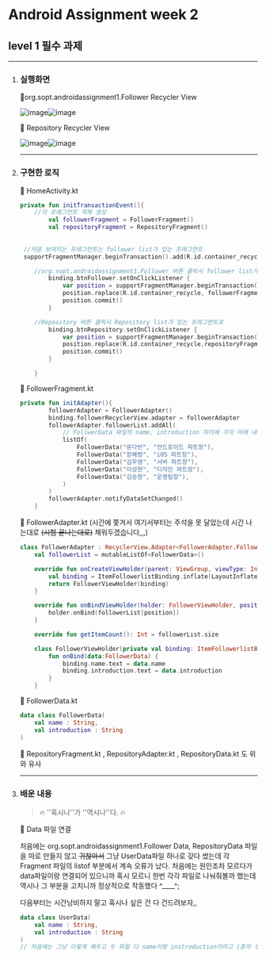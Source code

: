 # Android Assignment week 2

## level 1 필수 과제

------



1. ### 실행화면

   📌org.sopt.androidassignment1.Follower Recycler View

   ![image](https://user-images.githubusercontent.com/63237214/138472122-aaa84057-aeea-46c2-bc28-07dbe7c59488.png)![image](https://user-images.githubusercontent.com/63237214/138472315-de19f068-9a72-4ee9-a365-09b63caf2301.png)

   

   

   📌 Repository Recycler View

   ![image](https://user-images.githubusercontent.com/63237214/138473398-b5f62e02-ae6b-4e92-8b36-6d5ca74f9b3b.png)![image](https://user-images.githubusercontent.com/63237214/138473206-68595a81-c633-453b-ab0b-fcfb69ae936f.png)

   

   ------

   

2. ### 구현한 로직

   📌 HomeActivity.kt

   ```kotlin
   private fun initTransactionEvent(){
       //각 프레그먼트 객체 생성
           val followerFragment = FollowerFragment()
           val repositoryFragment = RepositoryFragment()
          
    
    //처음 보여지는 프레그먼트는 follower list가 있는 프레그먼트
    supportFragmentManager.beginTransaction().add(R.id.container_recycle,followerFragment).commit()
   
       //org.sopt.androidassignment1.Follower 버튼 클릭시 follower list가 있는 프레그먼트로
           binding.btnFollower.setOnClickListener {
               var position = supportFragmentManager.beginTransaction()
               position.replace(R.id.container_recycle, followerFragment)
               position.commit()
           }
   
       //Repository 버튼 클릭시 Repository list가 있는 프레그먼트로
           binding.btnRepository.setOnClickListener {
               var position = supportFragmentManager.beginTransaction()
               position.replace(R.id.container_recycle,repositoryFragment)
               position.commit()
           }
   
       }
   ```

   

   📌 FollowerFragment.kt

   ```kotlin
   private fun initAdapter(){
           followerAdapter = FollowerAdapter()
           binding.followerRecyclerView.adapter = followerAdapter
           followerAdapter.followerList.addAll(
               // FollwerData 파일의 name, introduction 자리에 각각 아래 내용으로
               listOf(
                   FollowerData("문다빈", "안드로이드 파트장"),
                   FollowerData("장혜령", "iOS 파트장"),
                   FollowerData("김우영", "서버 파트장"),
                   FollowerData("이성현", "디자인 파트장"),
                   FollowerData("김송현", "운영팀장"),
               )
           )
           followerAdapter.notifyDataSetChanged()
       }
   ```

   

   📌 FollowerAdapter.kt (시간에 쫓겨서 여기서부터는 주석을 못 달았는데 시간 나는대로 ~~(시험 끝나는대로)~~ 채워두겠습니다,,,)

   ```kotlin
   class FollowerAdapter : RecyclerView.Adapter<FollowerAdapter.FollowerViewHolder>(){
       val followerList = mutableListOf<FollowerData>()
   
       override fun onCreateViewHolder(parent: ViewGroup, viewType: Int): FollowerViewHolder {
           val binding = ItemFollowerlistBinding.inflate(LayoutInflater.from(parent.context), parent, false)
           return FollowerViewHolder(binding)
       }
   
       override fun onBindViewHolder(holder: FollowerViewHolder, position: Int) {
           holder.onBind(followerList[position])
       }
   
       override fun getItemCount(): Int = followerList.size
   
       class FollowerViewHolder(private val binding: ItemFollowerlistBinding) : RecyclerView.ViewHolder(binding.root){
           fun onBind(data:FollowerData) {
               binding.name.text = data.name
               binding.introduction.text = data.introduction
           }
       }
   ```

   

   📌 FollowerData.kt

   ```kotlin
   data class FollowerData(
       val name : String,
       val introduction : String
   )
   ```

   

   📌 RepositoryFragment.kt , RepositoryAdapter.kt , RepositoryData.kt 도 위와 유사

   ------

   

3. ### 배운 내용

   > 🔥 ''혹시나''가 ''역시나''다. 🔥

   📌 Data 파일 연결

   처음에는 org.sopt.androidassignment1.Follower Data, RepositoryData 파일을 따로 만들지 않고 ~~귀찮아서~~ 그냥 UserData파일 하나로 갖다 썼는데 각 Fragment 파일의 listof 부분에서 계속 오류가 났다. 처음에는 원인조차 모르다가 data파일이랑 연결되어 있으니까 혹시 모르니 한번 각각 파일로 나눠줘볼까 했는데 역시나 그 부분을 고치니까 정상적으로 작동했다 ^____^;

   다음부터는 시간낭비하지 말고 혹시나 싶은 건 다 건드려보자,,

   ```kotlin
   data class UserData(
       val name : String,
       val introduction : String
   )
   // 처음에는 그냥 이렇게 해두고 두 파일 다 name이랑 instroduction이라고 (혼자 생각하면서) 각각 따로 작성했다.
   ```
   





















